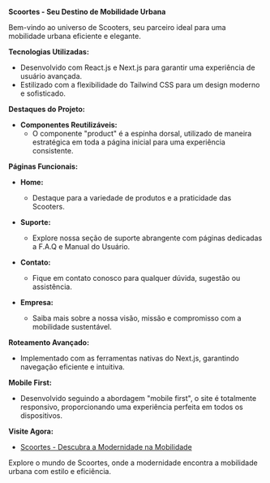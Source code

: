 **Scoortes - Seu Destino de Mobilidade Urbana**

Bem-vindo ao universo de Scooters, seu parceiro ideal para uma mobilidade urbana eficiente e elegante.

**Tecnologias Utilizadas:**
- Desenvolvido com React.js e Next.js para garantir uma experiência de usuário avançada.
- Estilizado com a flexibilidade do Tailwind CSS para um design moderno e sofisticado.

**Destaques do Projeto:**
- **Componentes Reutilizáveis:**
  - O componente "product" é a espinha dorsal, utilizado de maneira estratégica em toda a página inicial para uma experiência consistente.

**Páginas Funcionais:**
- **Home:**
  - Destaque para a variedade de produtos e a praticidade das Scooters.
  
- **Suporte:**
  - Explore nossa seção de suporte abrangente com páginas dedicadas a F.A.Q e Manual do Usuário.

- **Contato:**
  - Fique em contato conosco para qualquer dúvida, sugestão ou assistência.

- **Empresa:**
  - Saiba mais sobre a nossa visão, missão e compromisso com a mobilidade sustentável.

**Roteamento Avançado:**
- Implementado com as ferramentas nativas do Next.js, garantindo navegação eficiente e intuitiva.

**Mobile First:**
- Desenvolvido seguindo a abordagem "mobile first", o site é totalmente responsivo, proporcionando uma experiência perfeita em todos os dispositivos.

**Visite Agora:**
- [Scoortes - Descubra a Modernidade na Mobilidade](https://scooters-61grqbq78-pedro-marques-projects.vercel.app/)

Explore o mundo de Scoortes, onde a modernidade encontra a mobilidade urbana com estilo e eficiência.
